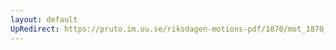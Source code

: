 ```yaml
---
layout: default
UpRedirect: https://pruto.im.uu.se/riksdagen-motions-pdf/1870/mot_1870__ak__239/mot_1870__ak__239-002.pdf
---
```


